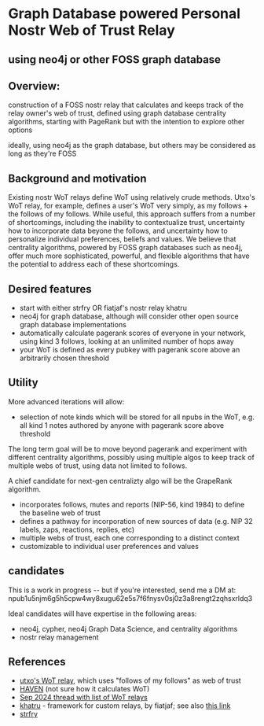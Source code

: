 Graph Database powered Personal Nostr Web of Trust Relay
=====
using neo4j or other FOSS graph database
-----

## Overview: 

construction of a FOSS nostr relay that calculates and keeps track of the relay owner's web of trust, defined using graph database centrality algorithms, starting with PageRank but with the intention to explore other options

ideally, using neo4j as the graph database, but others may be considered as long as they're FOSS

## Background and motivation

Existing nostr WoT relays define WoT using relatively crude methods. Utxo's WoT relay, for example, defines a user's WoT very simply, as my follows + the follows of my follows. While useful, this approach suffers from a number of shortcomings, including the inability to contextualize trust, uncertainty how to incorporate data beyone the follows, and uncertainty how to personalize individual preferences, beliefs and values. We believe that centrality algorithms, powered by FOSS graph databases such as neo4j, offer much more sophisticated, powerful, and flexible algorithms that have the potential to address each of these shortcomings.

## Desired features

- start with either strfry OR fiatjaf's nostr relay khatru
- neo4j for graph database, although will consider other open source graph database implementations
- automatically calculate pagerank scores of everyone in your network, using kind 3 follows, looking at an unlimited number of hops away
- your WoT is defined as every pubkey with pagerank score above an arbitrarily chosen threshold

## Utility

More advanced iterations will allow:
- selection of note kinds which will be stored for all npubs in the WoT, e.g. all kind 1 notes authored by anyone with pagerank score above threshold

The long term goal will be to move beyond pagerank and experiment with different centrality algorithms, possibly using multiple algos to keep track of multiple webs of trust, using data not limited to follows. 

A chief candidate for next-gen centralizty algo will be the GrapeRank algorithm.
- incorporates follows, mutes and reports (NIP-56, kind 1984) to define the baseline web of trust
- defines a pathway for incorporation of new sources of data (e.g. NIP 32 labels, zaps, reactions, replies, etc)
- multiple webs of trust, each one corresponding to a distinct context
- customizable to individual user preferences and values

## candidates

This is a work in progress -- but if you're interested, send me a DM at: npub1u5njm6g5h5cpw4wy8xugu62e5s7f6fnysv0sj0z3a8rengt2zqhsxrldq3 

Ideal candidates will have expertise in the following areas:
- neo4j, cypher, neo4j Graph Data Science, and centrality algorithms
- nostr relay management

## References

- [utxo's WoT relay](https://github.com/bitvora/wot-relay), which uses "follows of my follows" as web of trust
- [HAVEN](https://github.com/bitvora/haven) (not sure how it calculates WoT)
- [Sep 2024 thread with list of WoT relays](https://nostr.cxplay.org/nevent1qqszl5x33zks8k2wh2eh6c7kncphjsngc0kz4ktfueje9drm3d47wxgpz4mhxue69uhkummnw3ezummcw3ezuer9wchsygplwuxkt5a8vj5utj6s8tsj8e3wcavc45p4mqmw92qs7wrh5azmyspsgqqqqqqsxa6gcy)
- [khatru](https://github.com/fiatjaf/khatru) - framework for custom relays, by fiatjaf; see also [this link](https://khatru.nostr.technology/)
- [strfry](https://github.com/hoytech/strfry)
